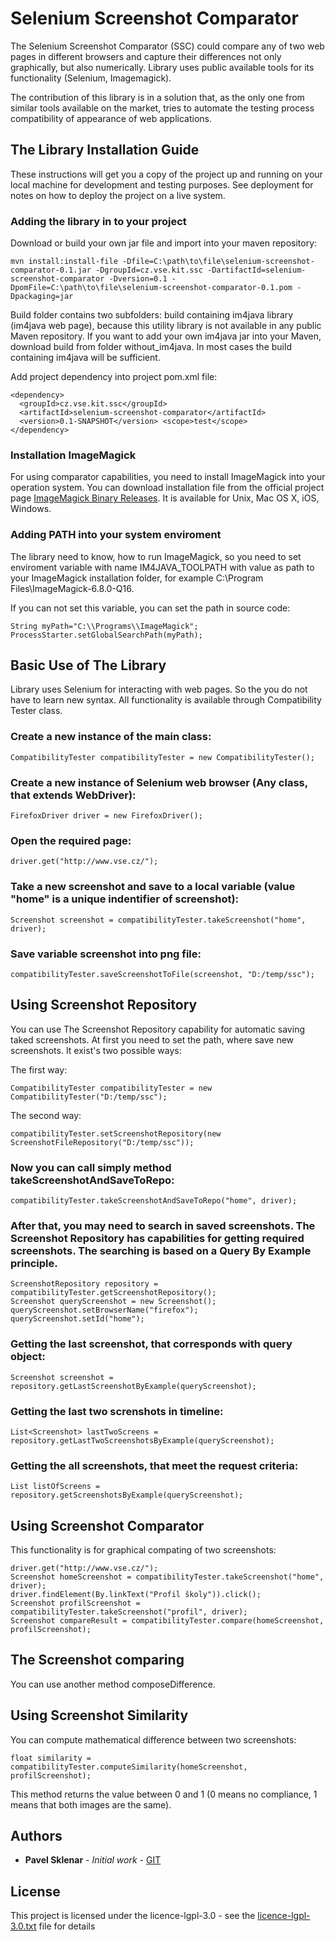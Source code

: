 # Selenium Screenshot Comparator

The Selenium Screenshot Comparator (SSC) could compare any of two web pages in different browsers and capture their differences not only graphically, but also numerically. Library uses public available tools for its functionality (Selenium, Imagemagick).

The contribution of this library is in a solution that, as the only one from similar tools available on the market, tries to automate the testing process compatibility of appearance of web applications.

## The Library Installation Guide

These instructions will get you a copy of the project up and running on your local machine for development and testing purposes. See deployment for notes on how to deploy the project on a live system.

### Adding the library in to your project

Download or build your own jar file and import into your maven repository:
```
mvn install:install-file -Dfile=C:\path\to\file\selenium-screenshot-comparator-0.1.jar -DgroupId=cz.vse.kit.ssc -DartifactId=selenium-screenshot-comparator -Dversion=0.1 -DpomFile=C:\path\to\file\selenium-screenshot-comparator-0.1.pom -Dpackaging=jar
```
Build folder contains two subfolders: build containing im4java library (im4java web page), because this utility library is not available in any public Maven repository. If you want to add your own im4java jar into your Maven, download build from folder without_im4java. In most cases the build containing im4java will be sufficient.

Add project dependency into project pom.xml file: 
```
<dependency> 
  <groupId>cz.vse.kit.ssc</groupId> 
  <artifactId>selenium-screenshot-comparator</artifactId> 
  <version>0.1-SNAPSHOT</version> <scope>test</scope> 
</dependency>
```
### Installation ImageMagick

For using comparator capabilities, you need to install ImageMagick into your operation system. You can download installation file from the official project page [ImageMagick Binary Releases](http://www.imagemagick.org/script/binary-releases.php). It is available for Unix, Mac OS X, iOS, Windows.

### Adding PATH into your system enviroment
The library need to know, how to run ImageMagick, so you need to set enviroment variable with name IM4JAVA_TOOLPATH with value as path to your ImageMagick installation folder, for example C:\Program Files\ImageMagick-6.8.0-Q16.

If you can not set this variable, you can set the path in source code: 
```
String myPath="C:\\Programs\\ImageMagick"; 
ProcessStarter.setGlobalSearchPath(myPath);

```
## Basic Use of The Library

Library uses Selenium for interacting with web pages. So the you do not have to learn new syntax. All functionality is available through Compatibility Tester class.

### Create a new instance of the main class:
```
CompatibilityTester compatibilityTester = new CompatibilityTester();
```
### Create a new instance of Selenium web browser (Any class, that extends WebDriver):
```
FirefoxDriver driver = new FirefoxDriver();
```
### Open the required page:
```
driver.get("http://www.vse.cz/");
```
### Take a new screenshot and save to a local variable (value "home" is a unique indentifier of screenshot):
```
Screenshot screenshot = compatibilityTester.takeScreenshot("home", driver);
```
### Save variable screenshot into png file:
```
compatibilityTester.saveScreenshotToFile(screenshot, "D:/temp/ssc");
```
## Using Screenshot Repository
You can use The Screenshot Repository capability for automatic saving taked screenshots. At first you need to set the path, where save new screenshots. It exist's two possible ways:

The first way:
```
CompatibilityTester compatibilityTester = new CompatibilityTester("D:/temp/ssc");
```
The second way:
```
compatibilityTester.setScreenshotRepository(new ScreenshotFileRepository("D:/temp/ssc"));
```
### Now you can call simply method takeScreenshotAndSaveToRepo:
```
compatibilityTester.takeScreenshotAndSaveToRepo("home", driver);
```
### After that, you may need to search in saved screenshots. The Screenshot Repository has capabilities for getting required screenshots. The searching is based on a Query By Example principle.
```
ScreenshotRepository repository = compatibilityTester.getScreenshotRepository();
Screenshot queryScreenshot = new Screenshot();
queryScreenshot.setBrowserName("firefox");
queryScreenshot.setId("home");
```
### Getting the last screenshot, that corresponds with query object:
```
Screenshot screenshot = repository.getLastScreenshotByExample(queryScreenshot);
```
### Getting the last two screnshots in timeline:
```
List<Screenshot> lastTwoScreens = repository.getLastTwoScreenshotsByExample(queryScreenshot);
```
### Getting the all screenshots, that meet the request criteria:
```
List listOfScreens = repository.getScreenshotsByExample(queryScreenshot);
```
## Using Screenshot Comparator
This functionality is for graphical compating of two screenshots:
```
driver.get("http://www.vse.cz/");
Screenshot homeScreenshot = compatibilityTester.takeScreenshot("home", driver);
driver.findElement(By.linkText("Profil školy")).click();
Screenshot profilScreenshot = compatibilityTester.takeScreenshot("profil", driver);
Screenshot compareResult = compatibilityTester.compare(homeScreenshot, profilScreenshot);
```
## The Screenshot comparing
You can use another method composeDifference.

## Using Screenshot Similarity
You can compute mathematical difference between two screenshots:
```
float similarity = compatibilityTester.computeSimilarity(homeScreenshot, profilScreenshot);
```
This method returns the value between 0 and 1 (0 means no compliance, 1 means that both images are the same).

## Authors

* **Pavel Sklenar** - *Initial work* - [GIT](https://github.com/pajikos)

## License

This project is licensed under the licence-lgpl-3.0 - see the [licence-lgpl-3.0.txt](licence-lgpl-3.0.txt) file for details


